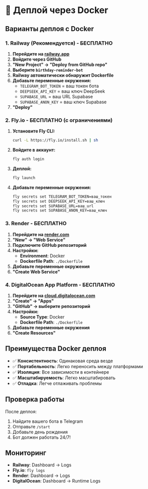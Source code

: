 # 🐳 Деплой через Docker

## Варианты деплоя с Docker

### 1. Railway (Рекомендуется) - БЕСПЛАТНО

1. **Перейдите на [railway.app](https://railway.app)**
2. **Войдите через GitHub**
3. **"New Project" → "Deploy from GitHub repo"**
4. **Выберите `birthday-reminder-bot`**
5. **Railway автоматически обнаружит Dockerfile**
6. **Добавьте переменные окружения:**
   - `TELEGRAM_BOT_TOKEN` = ваш токен бота
   - `DEEPSEEK_API_KEY` = ваш ключ DeepSeek  
   - `SUPABASE_URL` = ваш URL Supabase
   - `SUPABASE_ANON_KEY` = ваш ключ Supabase
7. **"Deploy"**

### 2. Fly.io - БЕСПЛАТНО (с ограничениями)

1. **Установите Fly CLI:**
   ```bash
   curl -L https://fly.io/install.sh | sh
   ```

2. **Войдите в аккаунт:**
   ```bash
   fly auth login
   ```

3. **Деплой:**
   ```bash
   fly launch
   ```

4. **Добавьте переменные окружения:**
   ```bash
   fly secrets set TELEGRAM_BOT_TOKEN=ваш_токен
   fly secrets set DEEPSEEK_API_KEY=ваш_ключ
   fly secrets set SUPABASE_URL=ваш_url
   fly secrets set SUPABASE_ANON_KEY=ваш_ключ
   ```

### 3. Render - БЕСПЛАТНО

1. **Перейдите на [render.com](https://render.com)**
2. **"New" → "Web Service"**
3. **Подключите GitHub репозиторий**
4. **Настройки:**
   - **Environment**: Docker
   - **Dockerfile Path**: `./Dockerfile`
5. **Добавьте переменные окружения**
6. **"Create Web Service"**

### 4. DigitalOcean App Platform - БЕСПЛАТНО

1. **Перейдите на [cloud.digitalocean.com](https://cloud.digitalocean.com)**
2. **"Create" → "Apps"**
3. **"GitHub" → выберите репозиторий**
4. **Настройки:**
   - **Source Type**: Docker
   - **Dockerfile Path**: `./Dockerfile`
5. **Добавьте переменные окружения**
6. **"Create Resources"**

## Преимущества Docker деплоя

- ✅ **Консистентность**: Одинаковая среда везде
- ✅ **Портабельность**: Легко переносить между платформами
- ✅ **Изоляция**: Все зависимости в контейнере
- ✅ **Масштабируемость**: Легко масштабировать
- ✅ **Отладка**: Легче отлаживать проблемы

## Проверка работы

После деплоя:
1. Найдите вашего бота в Telegram
2. Отправьте `/start`
3. Добавьте день рождения
4. Бот должен работать 24/7!

## Мониторинг

- **Railway**: Dashboard → Logs
- **Fly.io**: `fly logs`
- **Render**: Dashboard → Logs
- **DigitalOcean**: Dashboard → Runtime Logs